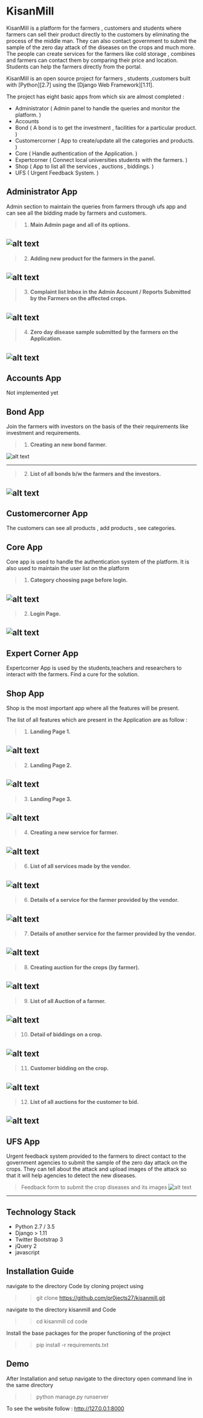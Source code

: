 # KisanMill
KisanMill is a platform for the farmers , customers and students where farmers can sell their product directly to the customers by eliminating the process of the middle man. They can also contact government to submit the sample of the zero day attack of the diseases on the crops and much more. The people can create services for the farmers like cold storage , combines and farmers can contact them by comparing their price and location. Students can help the farmers directly from the portal.


KisanMill is an open source project for farmers , students ,customers built with [Python][2.7] using the [Django Web Framework][1.11].

The project has eight basic apps from which six are almost completed :

* Administrator       ( Admin panel to handle the queries and monitor the platform. )
* Accounts
* Bond                ( A bond is to get the investment , facilities for a particular product. )
* Customercorner      ( App to create/update all the categories and products. )
* Core                ( Handle authentication of the Application. )
* Expertcorner        ( Connect local universities students with the farmers. )
* Shop                ( App to list all the services , auctions , biddings. )
* UFS                 ( Urgent Feedback System. )

## Administrator App
Admin section to maintain the queries from farmers through ufs app and can see all the bidding made by farmers and customers.

> 1. **Main Admin page and all of its options.**

![alt text](https://github.com/pr0jects/kisanmill/blob/master/docs/snapshots/admin/1_main_administrator_page.png)
---

> 2. **Adding new product for the farmers in the panel.**

![alt text](https://github.com/pr0jects/kisanmill/blob/master/docs/snapshots/admin/2_list_of_all_products_from_admin_panel.png)
---

> 3. **Complaint list Inbox in the Admin Account  / Reports Submitted by the Farmers on the affected crops.**

![alt text](https://github.com/pr0jects/kisanmill/blob/master/docs/snapshots/admin/3_compaint_list_inbox.png)
---

> 4. **Zero day disease sample submitted by the farmers on the Application.**

![alt text](https://github.com/pr0jects/kisanmill/blob/master/docs/snapshots/admin/4_disease_report.png)
---

## Accounts App
Not implemented yet

## Bond App
Join the farmers with investors on the basis of the their requirements like investment and requirements.

> 1. **Creating an new bond farmer.**

![alt text](https://github.com/pr0jects/kisanmill/blob/master/docs/snapshots/bond/1_creating_a_new_bond.png)

---

> 2. **List of all bonds b/w the farmers and the investors.**

![alt text](https://github.com/pr0jects/kisanmill/blob/master/docs/snapshots/bond/2_list_all_bonds_between_people.png)
---


## Customercorner App
The customers can see all products , add products , see categories.

## Core App
Core app is used to handle the authentication system of the platform. It is also used to maintain the user list on the platform

> 1. **Category choosing page before login.**

![alt text](https://github.com/pr0jects/kisanmill/blob/master/docs/snapshots/core/1_category_login.png)
---

> 2. **Login Page.**

![alt text](https://github.com/pr0jects/kisanmill/blob/master/docs/snapshots/core/2_login_page.png)
---



## Expert Corner App
Expertcorner App is used by the students,teachers and researchers to interact with the farmers. Find a cure for the solution.


## Shop App
Shop is the most important app where all the features will be present.

The list of all features which are present in the Application are as follow :


> 1. **Landing Page 1.**

![alt text](https://github.com/pr0jects/kisanmill/blob/master/docs/snapshots/shop/1_landing_page_1.png)
---

> 2. **Landing Page 2.**

![alt text](https://github.com/pr0jects/kisanmill/blob/master/docs/snapshots/shop/2_landing_page_2.png)
---

> 3. **Landing Page 3.**

![alt text](https://github.com/pr0jects/kisanmill/blob/master/docs/snapshots/shop/3_landing_page_3.png)
---

> 4. **Creating a new service for farmer.**

![alt text](https://github.com/pr0jects/kisanmill/blob/master/docs/snapshots/shop/4_creating_a_new_services_for_the_farmers.png)
---


> 6. **List of all services made by the vendor.**

![alt text](https://github.com/pr0jects/kisanmill/blob/master/docs/snapshots/shop/5_list_of_all_services_for_the_farmers.png)
---

> 6. **Details of a service for the farmer provided by the vendor.**

![alt text](https://github.com/pr0jects/kisanmill/blob/master/docs/snapshots/shop/6_details_of_a_service_for_the_farmer_provided_by_the_vendor.png)
---

> 7. **Details of another service for the farmer provided by the vendor.**

![alt text](https://github.com/pr0jects/kisanmill/blob/master/docs/snapshots/shop/7_detail_of_another_service_for_the_farmer_provided_by_the_vendor.png)
---

> 8. **Creating auction for the crops (by farmer).**

![alt text](https://github.com/pr0jects/kisanmill/blob/master/docs/snapshots/shop/8_creating_auction_for_the_crop_by_farmer.png)
---

> 9. **List of all Auction of a farmer.**

![alt text](https://github.com/pr0jects/kisanmill/blob/master/docs/snapshots/shop/9_list_of_all_auction_of_a_farmer.png)
---


> 10. **Detail of biddings on a crop.**

![alt text](https://github.com/pr0jects/kisanmill/blob/master/docs/snapshots/shop/10_details_of_a_bidding_on_auction_of_crops.png)
---

> 11. **Customer bidding on the crop.**

![alt text](https://github.com/pr0jects/kisanmill/blob/master/docs/snapshots/shop/11_customer_bidding_on_the_product.png)
---

> 12. **List of all auctions for the customer to bid.**

![alt text](https://github.com/pr0jects/kisanmill/blob/master/docs/snapshots/shop/12_list_of_all_auction_for_bidding_by_customer.png)
---

## UFS App
Urgent feedback system provided to the farmers to direct contact to the government agencies to submit the sample of the zero day attack on the crops.
They can tell about the attack and upload images of the attack so that it will help agencies to detect the new diseases.

>  Feedback form to submit the crop diseases and its images
![alt text](https://github.com/pr0jects/kisanmill/blob/master/docs/snapshots/ufs/giving_feedback_for_the_disease_to_the_organizations.png)
---

## Technology Stack

- Python 2.7 / 3.5
- Django > 1.11
- Twitter Bootstrap 3
- jQuery 2
- javascript

## Installation Guide

navigate to the directory Code by cloning project using

>> git clone https://github.com/pr0jects27/kisanmill.git

navigate to the directory kisanmill and Code

>> cd kisanmill
>> cd code

Install the base packages for the proper functioning of the project

>> pip install -r requirements.txt


## Demo

After Installation and setup navigate to the directory
open command line in the same directory

>> python manage.py runserver

To see the website follow : http://127.0.0.1:8000
